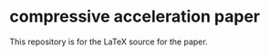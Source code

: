 compressive acceleration paper
===============

This repository is for the LaTeX source for the paper.
